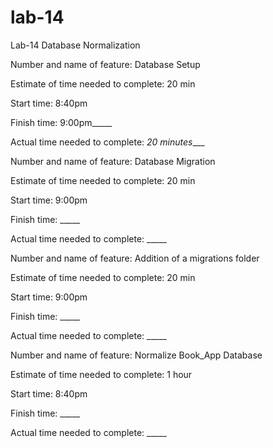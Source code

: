 # lab-14
Lab-14 Database Normalization

Number and name of feature: Database Setup

Estimate of time needed to complete:  20 min

Start time: 8:40pm

Finish time: 9:00pm_____

Actual time needed to complete: _20 minutes____


Number and name of feature: Database Migration

Estimate of time needed to complete:  20 min

Start time: 9:00pm

Finish time: _____

Actual time needed to complete: _____


Number and name of feature: Addition of a migrations folder

Estimate of time needed to complete:  20 min

Start time: 9:00pm

Finish time: _____

Actual time needed to complete: _____



Number and name of feature: Normalize Book_App Database

Estimate of time needed to complete:  1 hour

Start time: 8:40pm

Finish time: _____

Actual time needed to complete: _____
